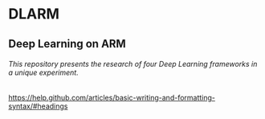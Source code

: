 # DLARM

## Deep Learning on ARM

###### This repository presents the research of four Deep Learning frameworks in a unique experiment.












https://help.github.com/articles/basic-writing-and-formatting-syntax/#headings
